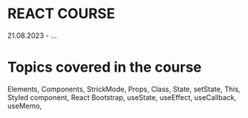 # REACT COURSE

21.08.2023 - ...

# Topics covered in the course

Elements, Components, StrickMode, Props, Class, State, setState, This, Styled component, React Bootstrap, useState, useEffect, useCallback, useMemo,
